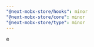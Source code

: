 ```yaml
---
"@next-mobx-store/hooks": minor
"@next-mobx-store/core": minor
"@next-mobx-store/type": minor
---
```


e

